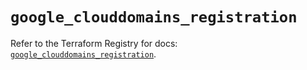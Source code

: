 # `google_clouddomains_registration`

Refer to the Terraform Registry for docs: [`google_clouddomains_registration`](https://registry.terraform.io/providers/hashicorp/google/6.7.0/docs/resources/clouddomains_registration).

